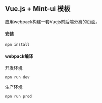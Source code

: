 ## Vue.js + Mint-ui 模板
应用webpack构建一套Vuejs前后端分离的页面。




#### 安装
```
npm install
```

#### webpack编译
开发环境
```
npm run dev
```
生产环境
```
npm run prod
```
